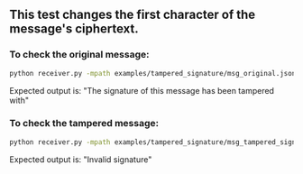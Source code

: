## This test changes the first character of the message's ciphertext.

### To check the original message:

```bash
python receiver.py -mpath examples/tampered_signature/msg_original.json
```

Expected output is: "The signature of this message has been tampered with"

### To check the tampered message:

```bash
python receiver.py -mpath examples/tampered_signature/msg_tampered_signature.json
```

Expected output is: "Invalid signature"
